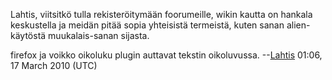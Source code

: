 Lahtis, viitsitkö tulla rekisteröitymään foorumeille, wikin kautta on
hankala keskustella ja meidän pitää sopia yhteisistä termeistä, kuten
sanan alien-käytöstä muukalais-sanan sijasta.

firefox ja voikko oikoluku plugin auttavat tekstin oikoluvussa.
--[Lahtis](User:Lahtis "wikilink") 01:06, 17 March 2010 (UTC)